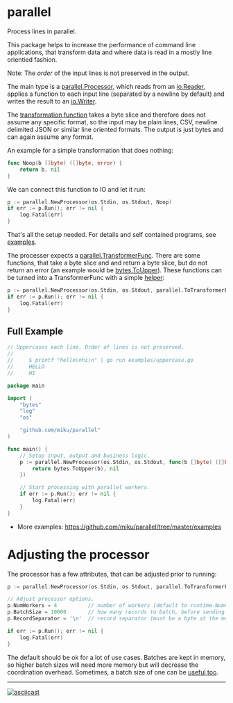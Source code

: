parallel
========

Process lines in parallel.

This package helps to increase the performance of command line applications,
that transform data and where data is read in a mostly line orientied fashion.

Note: The *order* of the input lines is not preserved in the output.

The main type is a
[parallel.Processor](https://github.com/miku/parallel/blob/fa00b8c221050cc7a84a666f124c9a8c9f0cd471/processor.go#L68-L76),
which reads from an [io.Reader](https://golang.org/pkg/io/#Reader), applies a
function to each input line (separated by a newline by default) and writes the
result to an [io.Writer](https://golang.org/pkg/io/#Writer).

The [transformation function](https://github.com/miku/parallel/blob/fa00b8c221050cc7a84a666f124c9a8c9f0cd471/processor.go#L56-L58) takes a byte slice and therefore does not assume
any specific format, so the input may be plain lines, CSV, newline delimited
JSON or similar line oriented formats. The output is just bytes and can again
assume any format.

An example for a simple transformation that does nothing:

```go
func Noop(b []byte) ([]byte, error) {
	return b, nil
}
```

We can connect this function to IO and let it run:

```go
p := parallel.NewProcessor(os.Stdin, os.Stdout, Noop)
if err := p.Run(); err != nil {
	log.Fatal(err)
}
```

That's all the setup needed. For details and self contained programs, see [examples](https://github.com/miku/parallel/tree/master/examples).

The processer expects a
[parallel.TransformerFunc](https://github.com/miku/parallel/blob/fa00b8c221050cc7a84a666f124c9a8c9f0cd471/processor.go#L56-L58).
There are some functions, that take a byte slice and and return a byte slice,
but do not return an error (an example would be [bytes.ToUpper](https://golang.org/pkg/bytes/#ToUpper)). These functions can be turned into a TransformerFunc with a simple [helper](https://github.com/miku/parallel/blob/fa00b8c221050cc7a84a666f124c9a8c9f0cd471/processor.go#L60-L66):

```go
p := parallel.NewProcessor(os.Stdin, os.Stdout, parallel.ToTransformerFunc(bytes.ToUpper))
if err := p.Run(); err != nil {
	log.Fatal(err)
}
```

Full Example
------------

```go
// Uppercases each line. Order of lines is not preserved.
//
//     $ printf "hello\nhi\n" | go run examples/uppercase.go
//     HELLO
//     HI

package main

import (
	"bytes"
	"log"
	"os"

	"github.com/miku/parallel"
)

func main() {
	// Setup input, output and business logic.
	p := parallel.NewProcessor(os.Stdin, os.Stdout, func(b []byte) ([]byte, error) {
		return bytes.ToUpper(b), nil
	})

	// Start processing with parallel workers.
	if err := p.Run(); err != nil {
		log.Fatal(err)
	}
}
```

* More examples: https://github.com/miku/parallel/tree/master/examples

Adjusting the processor
=======================

The processor has a few attributes, that can be adjusted prior to running:

```go
p := parallel.NewProcessor(os.Stdin, os.Stdout, parallel.ToTransformerFunc(bytes.ToUpper))

// Adjust processor options.
p.NumWorkers = 4          // number of workers (default to runtime.NumCPU())
p.BatchSize = 10000       // how many records to batch, before sending to a worker
p.RecordSeparator = '\n'  // record separator (must be a byte at the moment)

if err := p.Run(); err != nil {
	log.Fatal(err)
}
```

The default should be ok for a lot of use cases. Batches are kept in memory, so
higher batch sizes will need more memory but will decrease the coordination
overhead. Sometimes, a batch size of one can be [useful
too](https://github.com/miku/parallel/blob/fa00b8c221050cc7a84a666f124c9a8c9f0cd471/examples/fetchall.go#L166).

----

[![asciicast](https://asciinema.org/a/e2lEDObP9ebVxUFcvARrQHRlf.png)](https://asciinema.org/a/e2lEDObP9ebVxUFcvARrQHRlf?autoplay=1)
